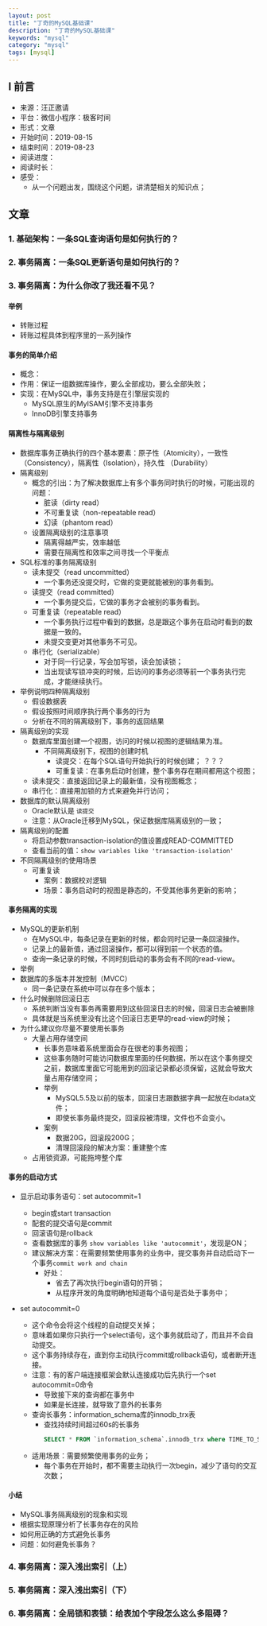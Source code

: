 ```yaml
---
layout: post
title: "丁奇的MySQL基础课"
description: "丁奇的MySQL基础课"
keywords: "mysql"
category: "mysql"
tags: [mysql]
---
```


## I 前言
* 来源：汪正邀请
* 平台：微信小程序：极客时间
* 形式：文章
* 开始时间：2019-08-15
* 结束时间：2019-08-23
* 阅读进度：
* 阅读时长：
* 感受：
    - 从一个问题出发，围绕这个问题，讲清楚相关的知识点；
    

## 文章
### 1. 基础架构：一条SQL查询语句是如何执行的？
### 2. 事务隔离：一条SQL更新语句是如何执行的？
### 3. 事务隔离：为什么你改了我还看不见？
#### 举例
- 转账过程
- 转账过程具体到程序里的一系列操作

#### 事务的简单介绍
- 概念：
- 作用：保证一组数据库操作，要么全部成功，要么全部失败；
- 实现：在MySQL中，事务支持是在引擎层实现的
    - MySQL原生的MyISAM引擎不支持事务
    - InnoDB引擎支持事务
    
#### 隔离性与隔离级别
- 数据库事务正确执行的四个基本要素：原子性（Atomicity），一致性（Consistency），隔离性（Isolation），持久性 （Durability）  
- 隔离级别
    - 概念的引出：为了解决数据库上有多个事务同时执行的时候，可能出现的问题：
        - 脏读（dirty read）
        - 不可重复读（non-repeatable read）
        - 幻读（phantom read）
    - 设置隔离级别的注意事项
        - 隔离得越严实，效率越低
        - 需要在隔离性和效率之间寻找一个平衡点
- SQL标准的事务隔离级别
    - 读未提交（read uncommitted）
        - 一个事务还没提交时，它做的变更就能被别的事务看到。
    - 读提交（read committed）
        - 一个事务提交后，它做的事务才会被别的事务看到。
    - 可重复读（repeatable read）
        - 一个事务执行过程中看到的数据，总是跟这个事务在启动时看到的数据是一致的。
        - 未提交变更对其他事务不可见。
    - 串行化（serializable）
        - 对于同一行记录，写会加写锁，读会加读锁；
        - 当出现读写锁冲突的时候，后访问的事务必须等前一个事务执行完成，才能继续执行。 
- 举例说明四种隔离级别
    - 假设数据表
    - 假设按照时间顺序执行两个事务的行为
    - 分析在不同的隔离级别下，事务的返回结果
- 隔离级别的实现
    - 数据库里面创建一个视图，访问的时候以视图的逻辑结果为准。
        - 不同隔离级别下，视图的创建时机
            - 读提交：在每个SQL语句开始执行的时候创建； ？？？
            - 可重复读：在事务启动时创建，整个事务存在期间都用这个视图；        
    - 读未提交：直接返回记录上的最新值，没有视图概念；
    - 串行化：直接用加锁的方式来避免并行访问；
- 数据库的默认隔离级别
    - Oracle默认是 `读提交`
    - 注意：从Oracle迁移到MySQL，保证数据库隔离级别的一致；
- 隔离级别的配置
    - 将启动参数transaction-isolation的值设置成READ-COMMITTED
    - 查看当前的值：`show variables like 'transaction-isolation' `           
- 不同隔离级别的使用场景
    - 可重复读
        - 案例：数据校对逻辑
        - 场景：事务启动时的视图是静态的，不受其他事务更新的影响；
        
#### 事务隔离的实现
- MySQL的更新机制
    - 在MySQL中，每条记录在更新的时候，都会同时记录一条回滚操作。
    - 记录上的最新值，通过回滚操作，都可以得到前一个状态的值。
    - 查询一条记录的时候，不同时刻启动的事务会有不同的read-view。
- 举例
- 数据库的多版本并发控制（MVCC）
    - 同一条记录在系统中可以存在多个版本；
- 什么时候删除回滚日志
    - 系统判断当没有事务再需要用到这些回滚日志的时候，回滚日志会被删除
    - 具体就是当系统里没有比这个回滚日志更早的read-view的时候；    
- 为什么建议你尽量不要使用长事务
    - 大量占用存储空间
        - 长事务意味着系统里面会存在很老的事务视图；
        - 这些事务随时可能访问数据库里面的任何数据，所以在这个事务提交之前，数据库里面它可能用到的回滚记录都必须保留，这就会导致大量占用存储空间；    
        - 举例
            - MySQL5.5及以前的版本，回滚日志跟数据字典一起放在ibdata文件；
            - 即使长事务最终提交，回滚段被清理，文件也不会变小。
        - 案例
            - 数据20G，回滚段200G；
            - 清理回滚段的解决方案：重建整个库    
    - 占用锁资源，可能拖垮整个库
    
#### 事务的启动方式   
- 显示启动事务语句：set autocommit=1
    - begin或start transaction
    - 配套的提交语句是commit
    - 回滚语句是rollback
    - 查看数据库的事务 `show variables like 'autocommit'`，发现是ON；
    - 建议解决方案：在需要频繁使用事务的业务中，提交事务并自动启动下一个事务`commit work and chain`
        - 好处：
            - 省去了再次执行begin语句的开销；
            - 从程序开发的角度明确地知道每个语句是否处于事务中；
        
- set autocommit=0
    - 这个命令会将这个线程的自动提交关掉；
    - 意味着如果你只执行一个select语句，这个事务就启动了，而且并不会自动提交。
    - 这个事务持续存在，直到你主动执行commit或rollback语句，或者断开连接。
    - 注意：有的客户端连接框架会默认连接成功后先执行一个set autocommit=0命令
        - 导致接下来的查询都在事务中
        - 如果是长连接，就导致了意外的长事务
    - 查询长事务：information_schema库的innodb_trx表
        - 查找持续时间超过60s的长事务 
            ```sql
            SELECT * FROM `information_schema`.innodb_trx where TIME_TO_SEC(timediff(now(),trx_started))>60          
            ```
    - 适用场景：需要频繁使用事务的业务；
        - 每个事务在开始时，都不需要主动执行一次begin，减少了语句的交互次数；
  
#### 小结
- MySQL事务隔离级别的现象和实现
- 根据实现原理分析了长事务存在的风险
- 如何用正确的方式避免长事务
- 问题：如何避免长事务？       
           
### 4. 事务隔离：深入浅出索引（上）


### 5. 事务隔离：深入浅出索引（下）

### 6. 事务隔离：全局锁和表锁：给表加个字段怎么这么多阻碍？